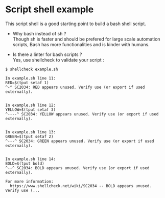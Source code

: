# Script shell example

This script shell is a good starting point to build a bash shell script.

-   Why bash instead of sh ?  
    Though sh is faster and should be prefered for large scale automation scripts,
    Bash has more functionalities and is kinder with humans.

-   Is there a linter for bash scripts ?  
    Yes, use shellcheck to validate your script :

```shellsession
$ shellcheck example.sh

In example.sh line 11:
RED=$(tput setaf 1)
^-^ SC2034: RED appears unused. Verify use (or export if used externally).


In example.sh line 12:
YELLOW=$(tput setaf 3)
^----^ SC2034: YELLOW appears unused. Verify use (or export if used externally).


In example.sh line 13:
GREEN=$(tput setaf 2)
^---^ SC2034: GREEN appears unused. Verify use (or export if used externally).


In example.sh line 14:
BOLD=$(tput bold)
^--^ SC2034: BOLD appears unused. Verify use (or export if used externally).

For more information:
  https://www.shellcheck.net/wiki/SC2034 -- BOLD appears unused. Verify use (...
```
